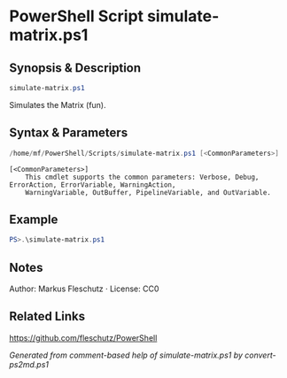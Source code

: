 # PowerShell Script simulate-matrix.ps1

## Synopsis & Description
```powershell
simulate-matrix.ps1
```

Simulates the Matrix (fun).

## Syntax & Parameters
```powershell
/home/mf/PowerShell/Scripts/simulate-matrix.ps1 [<CommonParameters>]
```

```
[<CommonParameters>]
    This cmdlet supports the common parameters: Verbose, Debug, ErrorAction, ErrorVariable, WarningAction, 
    WarningVariable, OutBuffer, PipelineVariable, and OutVariable.
```

## Example
```powershell
PS>.\simulate-matrix.ps1
```


## Notes
Author: Markus Fleschutz · License: CC0

## Related Links
https://github.com/fleschutz/PowerShell

*Generated from comment-based help of simulate-matrix.ps1 by convert-ps2md.ps1*
